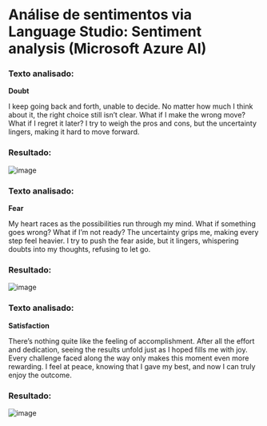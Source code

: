 # Análise de sentimentos via Language Studio: Sentiment analysis (Microsoft Azure AI)

### Texto analisado:

**Doubt**

I keep going back and forth, unable to decide. No matter how much I think about it, the right choice still isn’t clear. What if I make the wrong move? What if I regret it later? I try to weigh the pros and cons, but the uncertainty lingers, making it hard to move forward.

### Resultado:
![image](https://github.com/user-attachments/assets/6ab337c1-0531-478b-9d25-00a431b9f53e)

### Texto analisado:

**Fear**

My heart races as the possibilities run through my mind. What if something goes wrong? What if I’m not ready? The uncertainty grips me, making every step feel heavier. I try to push the fear aside, but it lingers, whispering doubts into my thoughts, refusing to let go.

### Resultado:

![image](https://github.com/user-attachments/assets/331c4d69-0703-4674-805e-44875a740d81)

### Texto analisado:

**Satisfaction**

There’s nothing quite like the feeling of accomplishment. After all the effort and dedication, seeing the results unfold just as I hoped fills me with joy. Every challenge faced along the way only makes this moment even more rewarding. I feel at peace, knowing that I gave my best, and now I can truly enjoy the outcome.

### Resultado:

![image](https://github.com/user-attachments/assets/ebc19443-10d4-43c8-bd1f-42ec56c038fd)
